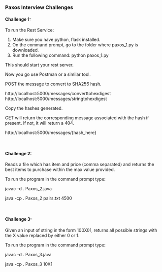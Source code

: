 <h3>Paxos Interview Challenges</h3>

<h4>Challenge 1:</h4>

To run the Rest Service:

1. Make sure you have python, flask installed.
2. On the command prompt, go to the folder where paxos_1.py is downloaded.
3. Run the following command:
   python paxos_1.py
   
This should start your rest server.

Now you go use Postman or a similar tool.

POST the message to convert to SHA256 hash.

http://localhost:5000/messages/converttohexdigest
http://localhost:5000/messages/stringtohexdigest

Copy the hashes generated.

GET will return the corresponding message associated with the hash if present.
If not, it will return a 404.

http://localhost:5000/messages/{hash_here}

<br><h4>Challenge 2:</h4>

Reads a file which has item and price (comma separated) and returns the best items to purchase within the max value provided.

To run the program in the command prompt type:

javac -d . Paxos_2.java

java -cp . Paxos_2 pairs.txt 4500

<br><h4>Challenge 3:</h4>

Given an input of string in the form 100X01, returns all possible strings with the X value replaced by either 0 or 1.

To run the program in the command prompt type:

javac -d . Paxos_3.java

java -cp . Paxos_3 10X1


